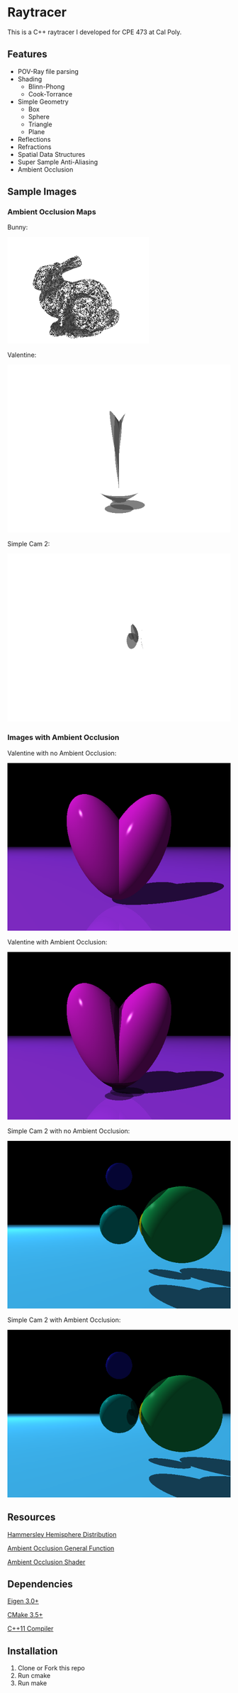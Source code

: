 # Raytracer
This is a C++ raytracer I developed for CPE 473 at Cal Poly.

## Features
* POV-Ray file parsing
* Shading
	* Blinn-Phong
	* Cook-Torrance
* Simple Geometry
	* Box
	* Sphere
	* Triangle
	* Plane
* Reflections
* Refractions
* Spatial Data Structures
* Super Sample Anti-Aliasing
* Ambient Occlusion

## Sample Images
### Ambient Occlusion Maps
Bunny:

![Image of BunnyAO](/images/bunny_ao.png)

Valentine:

![Image of ValentineAOMap](/images/valentine_ao_map.png)

Simple Cam 2:

![Image of SimpCam2AO](/images/simp_cam2_map.png)

### Images with Ambient Occlusion
Valentine with no Ambient Occlusion:

![Image of ValentineNoAO](/images/valentine_no_ao.png)

Valentine with Ambient Occlusion:

![Image of ValentineAO](/images/valentine_ao.png)

Simple Cam 2 with no Ambient Occlusion:

![Image of SimpleCam2NoAO](/images/simp_cam2.png)

Simple Cam 2 with Ambient Occlusion:

![Image of SimpleCam2AO](/images/simp_cam2_ao.png)

## Resources
[Hammersley Hemisphere Distribution](http://holger.dammertz.org/stuff/notes_HammersleyOnHemisphere.html#subsec-pointquality)

[Ambient Occlusion General Function](http://joomla.renderwiki.com/joomla/index.php?option=com_content&view=article&id=140&Itemid=157)

[Ambient Occlusion Shader](http://john-chapman-graphics.blogspot.com/2013/01/ssao-tutorial.html)

## Dependencies
[Eigen 3.0+](http://eigen.tuxfamily.org/index.php?title=Main_Page)

[CMake 3.5+](https://cmake.org)

[C++11 Compiler](https://en.wikipedia.org/wiki/List_of_compilers#C.2B.2B_compilers)

## Installation
1. Clone or Fork this repo
2. Run cmake
3. Run make